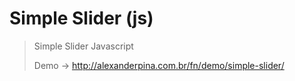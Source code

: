 Simple Slider (js)
===================

> Simple Slider Javascript
>
> Demo -> http://alexanderpina.com.br/fn/demo/simple-slider/
